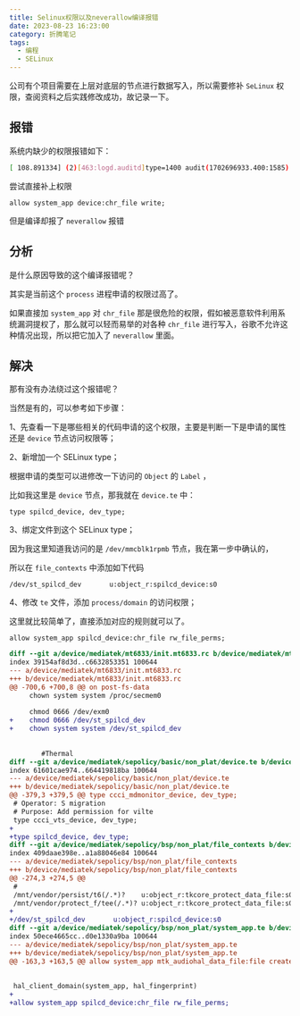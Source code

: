 ```yaml
---
title: Selinux权限以及neverallow编译报错
date: 2023-08-23 16:23:00
category: 折腾笔记
tags:
  - 编程
  - SELinux
---
```


公司有个项目需要在上层对底层的节点进行数据写入，所以需要修补 `SeLinux` 权限，查阅资料之后实践修改成功，故记录一下。

## 报错

系统内缺少的权限报错如下：

```bash
[ 108.891334] (2)[463:logd.auditd]type=1400 audit(1702696933.400:1585): avc: denied { write } for comm="hiro.rearscreen" name="st_spilcd_dev" dev="tmpfs" ino=19498 scontext=u:r:system_app:s0 tcontext=u:object_r:device:s0 tclass=chr_file permissive=1 [ 108.891458] (2)[463:logd.auditd]type=1400 audit(1702696933.400:1586): avc: denied { open } for comm="hiro.rearscreen" path="/dev/st_spilcd_dev" dev="tmpfs" ino=19498 scontext=u:r:system_app:s0 tcontext=u:object_r:device:s0 tclass=chr_file permissive=1
```

尝试直接补上权限

`allow system_app device:chr_file write;`

但是编译却报了 `neverallow` 报错

## 分析

是什么原因导致的这个编译报错呢？

其实是当前这个 `process` 进程申请的权限过高了。

如果直接加 `system_app` 对 `chr_file` 那是很危险的权限，假如被恶意软件利用系统漏洞提权了，那么就可以轻而易举的对各种 `chr_file` 进行写入，谷歌不允许这种情况出现，所以把它加入了 `neverallow` 里面。

## 解决

那有没有办法绕过这个报错呢？

当然是有的，可以参考如下步骤：

1、先查看一下是哪些相关的代码申请的这个权限，主要是判断一下是申请的属性还是 `device` 节点访问权限等；

2、新增加一个 SELinux type；

根据申请的类型可以进修改一下访问的 `Object` 的 `Label` ，

比如我这里是 `device` 节点，那我就在 `device.te` 中：

`type spilcd_device, dev_type;`

3、绑定文件到这个 SELinux type；

因为我这里知道我访问的是 `/dev/mmcblk1rpmb` 节点，我在第一步中确认的，

所以在 `file_contexts` 中添加如下代码

`/dev/st_spilcd_dev       u:object_r:spilcd_device:s0`

4、修改 `te` 文件，添加 `process/domain` 的访问权限；

这里就比较简单了，直接添加对应的规则就可以了。

`allow system_app spilcd_device:chr_file rw_file_perms;`

```diff
diff --git a/device/mediatek/mt6833/init.mt6833.rc b/device/mediatek/mt6833/init.mt6833.rc
index 39154af8d3d..c6632853351 100644
--- a/device/mediatek/mt6833/init.mt6833.rc
+++ b/device/mediatek/mt6833/init.mt6833.rc
@@ -700,6 +700,8 @@ on post-fs-data
     chown system system /proc/secmem0
 
     chmod 0666 /dev/exm0
+    chmod 0666 /dev/st_spilcd_dev
+    chown system system /dev/st_spilcd_dev
 
 
        #Thermal
diff --git a/device/mediatek/sepolicy/basic/non_plat/device.te b/device/mediatek/sepolicy/basic/non_plat/device.te
index 61601cae974..664419818ba 100644
--- a/device/mediatek/sepolicy/basic/non_plat/device.te
+++ b/device/mediatek/sepolicy/basic/non_plat/device.te
@@ -379,3 +379,5 @@ type ccci_mdmonitor_device, dev_type;
 # Operator: S migration
 # Purpose: Add permission for vilte
 type ccci_vts_device, dev_type;
+
+type spilcd_device, dev_type;
diff --git a/device/mediatek/sepolicy/bsp/non_plat/file_contexts b/device/mediatek/sepolicy/bsp/non_plat/file_contexts
index 409daae398e..a1a88046e84 100644
--- a/device/mediatek/sepolicy/bsp/non_plat/file_contexts
+++ b/device/mediatek/sepolicy/bsp/non_plat/file_contexts
@@ -274,3 +274,5 @@
 #
 /mnt/vendor/persist/t6(/.*)?    u:object_r:tkcore_protect_data_file:s0
 /mnt/vendor/protect_f/tee(/.*)? u:object_r:tkcore_protect_data_file:s0
+
+/dev/st_spilcd_dev       u:object_r:spilcd_device:s0
diff --git a/device/mediatek/sepolicy/bsp/non_plat/system_app.te b/device/mediatek/sepolicy/bsp/non_plat/system_app.te
index 50ece4665cc..d0e1330a9ba 100644
--- a/device/mediatek/sepolicy/bsp/non_plat/system_app.te
+++ b/device/mediatek/sepolicy/bsp/non_plat/system_app.te
@@ -163,3 +163,5 @@ allow system_app mtk_audiohal_data_file:file create_file_perms;
 
 
 hal_client_domain(system_app, hal_fingerprint)
+
+allow system_app spilcd_device:chr_file rw_file_perms;
```

